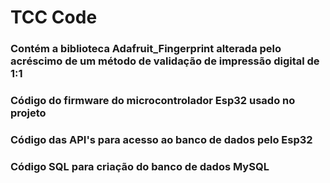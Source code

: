 # TCC Code
### Contém a biblioteca Adafruit_Fingerprint alterada pelo acréscimo de um método de validação de impressão digital de 1:1
### Código do firmware do microcontrolador Esp32 usado no projeto
### Código das API's para acesso ao banco de dados pelo Esp32
### Código SQL para criação do banco de dados MySQL
